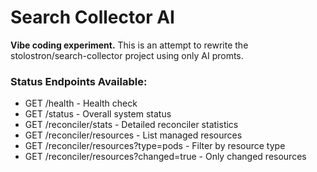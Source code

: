 # Search Collector AI

**Vibe coding experiment.** This is an attempt to rewrite the stolostron/search-collector project using only AI promts.



### Status Endpoints Available:

  - GET /health - Health check
  - GET /status - Overall system status
  - GET /reconciler/stats - Detailed reconciler statistics
  - GET /reconciler/resources - List managed resources
  - GET /reconciler/resources?type=pods - Filter by resource type
  - GET /reconciler/resources?changed=true - Only changed resources